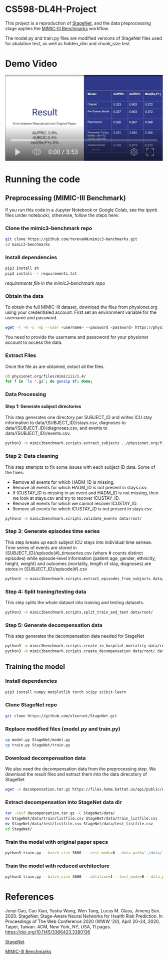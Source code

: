# CS598-DL4H-Project

This project is a reproduction of [StageNet](https://github.com/v1xerunt/StageNet), and the data preprocessing stage applies the [MIMIC-III Benchmarks](https://github.com/YerevaNN/mimic3-benchmarks/) workflow.

The model.py and train.py files are modified versions of StageNet files used for abalation test, as well as hidden_dim and chunk_size test.

# Demo Video

[![Demo Video](https://github.com/hbattat/cs598-dlh-project/blob/main/yt.png?raw=true)](https://youtu.be/lQGDX9ScNbQ)



# Running the code
## Preprocessing (MIMIC-III Benchmark)
If you run this code in a Jupyter Notebook or Google Colab, see the ipynb files under notebook/, otherwise, follow the steps here:

### Clone the mimic3-benchmark repo

```bash
git clone https://github.com/YerevaNN/mimic3-benchmarks.git
cd mimic3-benchmarks
```

### Install dependencies
```bash
pip3 install sh
pip3 install -r requirements.txt
```
_requirements file in the mimic3-benchmark repo_

### Obtain the data
To obtain the full MIMIC-III dataset, download the files from physionet.org using your credentialed account. First set an environment variable for the username and password.


```bash
wget -r -N -c -np --user <username> --password <password> https://physionet.org/files/mimiciii/1.4/
```

You need to provide the username and passoword for your physionet account to access the data.

### Extract Files
Once the file as are obtained, extact all the files.


```bash
cd physionet.org/files/mimiciii/1.4/
for f in `ls *.gz`; do gunzip $f; done;
```

### Data Processing

#### Step 1: Generate subject directories
This step generates one directory per SUBJECT_ID and writes ICU stay information to data/{SUBJECT_ID}/stays.csv, diagnoses to data/{SUBJECT_ID}/diagnoses.csv, and events to data/{SUBJECT_ID}/events.csv.


```bash
python3 -m mimic3benchmark.scripts.extract_subjects ../physionet.org/files/mimiciii/1.4/ data/root/
```

### Step 2: Data cleaning
This step attempts to fix some issues with each subject ID data. Some of the fixes:
- Remove all events for which HADM_ID is missing.
- Remove all events for which HADM_ID is not present in stays.csv.
- If ICUSTAY_ID is missing in an event and HADM_ID is not missing, then we look at stays.csv and try to recover ICUSTAY_ID.
- Remove all events for which we cannot recover ICUSTAY_ID.
- Remove all events for which ICUSTAY_ID is not present in stays.csv.


```bash
python3 -m mimic3benchmark.scripts.validate_events data/root/
```

### Step 3: Generate episodes time series
This step breaks up each subject ICU stays into individual time seriese. Time series of events are stored in {SUBJECT_ID}/episode{#}_timeseries.csv (where # counts distinct episodes) while episode-level information (patient age, gender, ethnicity, height, weight) and outcomes (mortality, length of stay, diagnoses) are stores in {SUBJECT_ID}/episode{#}.csv


```bash
python3 -m mimic3benchmark.scripts.extract_episodes_from_subjects data/root/
```

### Step 4: Split traning/testing data
This step splits the whole dataset into training and testing datasets.


```bash
python3 -m mimic3benchmark.scripts.split_train_and_test data/root/
```

### Step 5: Generate decompensation data
This step generates the decompensation data needed for StageNet


```bash
python3 -m mimic3benchmark.scripts.create_in_hospital_mortality data/root/ data/in-hospital-mortality/
python3 -m mimic3benchmark.scripts.create_decompensation data/root/ data/decompensation/
```

## Training the model
### Install dependencies


```bash
pip3 install numpy matplotlib torch scipy scikit-learn
```

### Clone StageNet repo

```bash
git clone https://github.com/v1xerunt/StageNet.git
```

### Replace modified files (model.py and train.py)

```bash
cp model.py StageNet/model.py
cp train.py StageNet/train.py
```

### Download decompensation data

We also need the decompensation data from the preprocessing step. We download the result files and extract them into the data direcotory of StageNet


```bash
wget -o decompensation.tar.gz https://files.home.battat.us/api/public/dl/I0mJUD39
```

### Extract decompensation into StageNet data dir

```bash
tar -xkvf decompensation.tar.gz -C StageNet/data/
mv StageNet/data/train/listfile.csv StageNet/data/train_listfile.csv
mv StageNet/data/test/listfile.csv StageNet/data/test_listfile.csv
cd StageNet/
```

### Train the model with original paper specs

```bash
python3 train.py --batch_size 3600  --test_mode=0 --data_path='./data/' --file_name='original_model'
```

### Train the model with reduced architecture 
```bash
python3 train.py --batch_size 3600  --ablation=1 --test_mode=0 --data_path='./data/' --file_name='test_model'
```

# References
Junyi Gao, Cao Xiao, Yasha Wang, Wen Tang, Lucas M. Glass, Jimeng Sun. 2020. 
StageNet: Stage-Aware Neural Networks for Health Risk Prediction. 
In Proceedings of The Web Conference 2020 (WWW ’20), April 20–24, 2020, Taipei, Taiwan. ACM, New York, NY, USA, 11 pages. 
https://doi.org/10.1145/3366423.3380136

[StageNet](https://github.com/v1xerunt/StageNet)

[MIMIC-III Benchmarks](https://github.com/YerevaNN/mimic3-benchmarks/)
